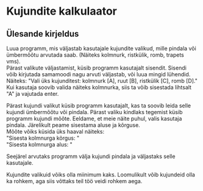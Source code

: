 # Kujundite kalkulaator
## Ülesande kirjeldus

Luua programm, mis väljastab kasutajale kujundite valikud, mille pindala või ümbermõõtu arvutada saab. (Näiteks kolmnurk, ristkülik, romb, trapets vms).  
Pärast valikute väljastamist, küsib programm kasutajalt sisendit. Sisendi võib kirjutada samamoodi nagu arvuti väljastab, või luua mingid lühendid.  
Näiteks: "Vali üks kujunditest: kolmnurk [A], ruut [B], ristkülik [C], romb [D]."  
Kui kasutaja soovib valida näiteks kolmnurka, siis ta võib sisestada lihtsalt "A" ja vajutada enter.

Pärast kujundi valikut küsib programm kasutajalt, kas ta soovib leida selle kujundi ümbermõõtu või pindala.
Pärast valiku kindlaks tegemist küsib programm kujundi mõõte. Eeldame, et meie näite puhul, valis kasutaja pindala. Järelikult peame sisestama aluse ja kõrguse.   
Mõõte võiks küsida üks haaval näiteks:  
"Sisesta kolmnurga kõrgus: "  
"Sisesta kolmnurga alus: "  

Seejärel arvutaks programm välja kujundi pindala ja väljastaks selle kasutajale.

Kujundite valikuid võiks olla miinimum kaks. Loomulikult võib kujundeid olla ka rohkem, aga siis võttaks teil töö veidi rohkem aega.
